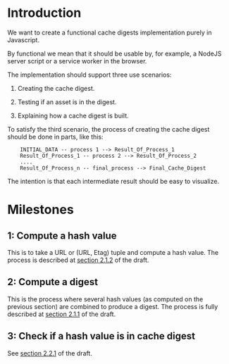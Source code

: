 
# Introduction


We want to create a functional cache digests implementation purely in Javascript. 

By functional we mean that it should be usable by, for example, a  NodeJS server script
or a service worker in the browser. 

The implementation should support three use scenarios:

1. Creating the cache digest.

2. Testing if an asset is in the digest.

3. Explaining how a cache digest is built. 

To satisfy the third scenario, the process of creating the cache digest should 
be done in parts, like this:

```
    INITIAL_DATA -- process 1 --> Result_Of_Process_1 
    Result_Of_Process_1 -- process 2 --> Result_Of_Process_2 
    ....
    Result_Of_Process_n -- final_process --> Final_Cache_Digest
```

The intention is that each intermediate result should be easy to visualize. 

# Milestones


## 1: Compute a hash value

This is to take a URL or (URL, Etag) tuple and compute a hash value. 
The process is described at [section 2.1.2](https://mnot.github.io/I-D/h2-cache-digest/#hash) of the draft. 

## 2: Compute a digest

This is the process where several hash values (as computed on the previous section) are combined to produce a digest.
The process is fully described at [section 2.1.1](https://mnot.github.io/I-D/h2-cache-digest/#computing) of the draft.

## 3: Check if a hash value is in cache digest

See [section 2.2.1](https://mnot.github.io/I-D/h2-cache-digest/#rfc.section.2.2.1) of the draft. 

